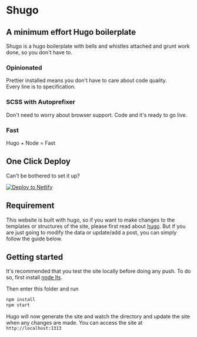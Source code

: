 # Shugo

## A minimum effort Hugo boilerplate

Shugo is a hugo boilerplate with bells and whistles attached and grunt work done, so you don't have to.

### Opinionated

Prettier installed means you don't have to care about code quality.<br/>
Every line is to specification.

### SCSS with Autoprefixer

Don't need to worry about browser support. Code and it's ready to go live.

### Fast

Hugo + Node = Fast

## One Click Deploy

Can't be bothered to set it up?

[![Deploy to Netlify](https://www.netlify.com/img/deploy/button.svg)](https://app.netlify.com/start/deploy?repository=https://github.com/li-kai/shugo)

## Requirement

This website is built with hugo, so if you want to make changes to the templates or structures of the site, please first read about [hugo](https://gohugo.io/overview/introduction/). But if you are just going to modify the data or update/add a post, you can simply follow the guide below.

## Getting started

It's recommended that you test the site locally before doing any push. To do so, first install [node lts](https://nodejs.org/en/).

Then enter this folder and run

```bash
npm install
npm start
```

Hugo will now generate the site and watch the directory and update the site when any changes are made. You can access the site at `http://localhost:1313`
